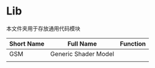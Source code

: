 # Lib

本文件夹用于存放通用代码模块

| Short Name | Full Name            | Function |
| ---------- | -------------------- | -------- |
| GSM        | Generic Shader Model |          |
|            |                      |          |
